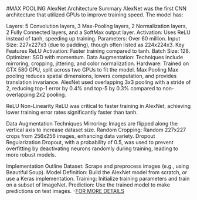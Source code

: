 #MAX POOLING 
AlexNet Architecture Summary
AlexNet was the first CNN architecture that utilized GPUs to improve training speed. The model has:

Layers: 5 Convolution layers, 3 Max-Pooling layers, 2 Normalization layers, 2 Fully Connected layers, and a SoftMax output layer.
Activation: Uses ReLU instead of tanh, speeding up training.
Parameters: Over 60 million.
Input Size: 227x227x3 (due to padding), though often listed as 224x224x3.
Key Features
ReLU Activation: Faster training compared to tanh.
Batch Size: 128.
Optimizer: SGD with momentum.
Data Augmentation: Techniques include mirroring, cropping, jittering, and color normalization.
Hardware: Trained on GTX 580 GPU, split across two GPUs to fit the model.
Max Pooling
Max pooling reduces spatial dimensions, lowers computation, and provides translation invariance. AlexNet used overlapping 3x3 pooling with a stride of 2, reducing top-1 error by 0.4% and top-5 by 0.3% compared to non-overlapping 2x2 pooling.

ReLU Non-Linearity
ReLU was critical to faster training in AlexNet, achieving lower training error rates significantly faster than tanh.

Data Augmentation Techniques
Mirroring: Images are flipped along the vertical axis to increase dataset size.
Random Cropping: Random 227x227 crops from 256x256 images, enhancing data variety.
Dropout Regularization
Dropout, with a probability of 0.5, was used to prevent overfitting by deactivating neurons randomly during training, leading to more robust models.

Implementation Outline
Dataset: Scrape and preprocess images (e.g., using Beautiful Soup).
Model Definition: Build the AlexNet model from scratch, or use a Keras implementation.
Training: Initialize training parameters and train on a subset of ImageNet.
Prediction: Use the trained model to make predictions on test images.
-[FOR MORE DETAILS](https://medium.com/@siddheshb008/alexnet-architecture-explained-b6240c528bd5)
